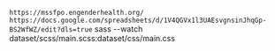 `
https://mssfpo.engenderhealth.org/
https://docs.google.com/spreadsheets/d/1V4QGVx1l3UAEsvgnsinJhqGp-BS2WfWZ/edit?dls=true
`
sass --watch dataset/scss/main.scss:dataset/css/main.css 